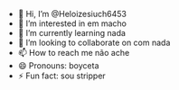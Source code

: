- 👋 Hi, I’m @Heloizesiuch6453
- 👀 I’m interested in em macho 
- 🌱 I’m currently learning nada 
- 💞️ I’m looking to collaborate on com nada 
- 📫 How to reach me não ache 
- 😄 Pronouns: boyceta 
- ⚡ Fun fact: sou stripper 

<!---
Heloizesiuch6453/Heloizesiuch6453 is a ✨ special ✨ repository because its `README.md` (this file) appears on your GitHub profile.
You can click the Preview link to take a look at your changes.
--->
